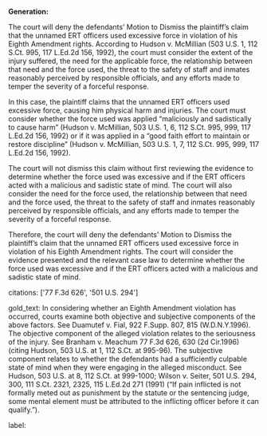 **Generation:**

 <answer>
The court will deny the defendants’ Motion to Dismiss the plaintiff’s claim that the unnamed ERT officers used excessive force in violation of his Eighth Amendment rights. According to Hudson v. McMillian (503 U.S. 1, 112 S.Ct. 995, 117 L.Ed.2d 156, 1992), the court must consider the extent of the injury suffered, the need for the applicable force, the relationship between that need and the force used, the threat to the safety of staff and inmates reasonably perceived by responsible officials, and any efforts made to temper the severity of a forceful response.

In this case, the plaintiff claims that the unnamed ERT officers used excessive force, causing him physical harm and injuries. The court must consider whether the force used was applied “maliciously and sadistically to cause harm” (Hudson v. McMillian, 503 U.S. 1, 6, 112 S.Ct. 995, 999, 117 L.Ed.2d 156, 1992) or if it was applied in a “good faith effort to maintain or restore discipline” (Hudson v. McMillian, 503 U.S. 1, 7, 112 S.Ct. 995, 999, 117 L.Ed.2d 156, 1992).

The court will not dismiss this claim without first reviewing the evidence to determine whether the force used was excessive and if the ERT officers acted with a malicious and sadistic state of mind. The court will also consider the need for the force used, the relationship between that need and the force used, the threat to the safety of staff and inmates reasonably perceived by responsible officials, and any efforts made to temper the severity of a forceful response.

Therefore, the court will deny the defendants’ Motion to Dismiss the plaintiff’s claim that the unnamed ERT officers used excessive force in violation of his Eighth Amendment rights. The court will consider the evidence presented and the relevant case law to determine whether the force used was excessive and if the ERT officers acted with a malicious and sadistic state of mind. <answer>

citations: ['77 F.3d 626', '501 U.S. 294']

gold_text: In considering whether an Eighth Amendment violation has occurred, courts examine both objective and subjective components of the above factors. See Duamutef v. Fial, 922 F.Supp. 807, 815 (W.D.N.Y.1996). The objective component of the alleged violation relates to the seriousness of the injury. See Branham v. Meachum 77 F.3d 626, 630 (2d Cir.1996) (citing Hudson, 503 U.S. at 1, 112 S.Ct. at 995-96). The subjective component relates to whether the defendants had a sufficiently culpable state of mind when they were engaging in the alleged misconduct. See Hudson, 503 U.S. at 8, 112 S.Ct. at 999-1000; Wilson v. Seiter, 501 U.S. 294, 300, 111 S.Ct. 2321, 2325, 115 L.Ed.2d 271 (1991) (“If pain inflicted is not formally meted out as punishment by the statute or the sentencing judge, some mental element must be attributed to the inflicting officer before it can qualify.”).

label: 